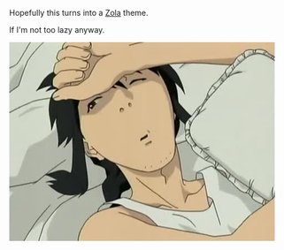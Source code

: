 Hopefully this turns into a [Zola][zola] theme.

If I'm not too lazy anyway.

![I'm fucking lazy][me]

[zola]: https://www.getzola.org/
[me]: me.jpg "I'm a busy guy, you know?"
